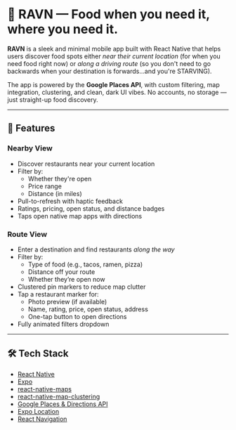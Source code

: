 # 🦅 RAVN — Food when you need it, where you need it.

**RAVN** is a sleek and minimal mobile app built with React Native that helps users discover food spots either *near their current location* (for when you need food right now)  or *along a driving route* (so you don't need to go backwards when your destination is forwards...and you're STARVING). 

The app is powered by the **Google Places API**, with custom filtering, map integration, clustering, and clean, dark UI vibes. No accounts, no storage — just straight-up food discovery.

---

## 🚀 Features

### Nearby View
- Discover restaurants near your current location
- Filter by:
  - Whether they're open
  - Price range
  - Distance (in miles)
- Pull-to-refresh with haptic feedback
- Ratings, pricing, open status, and distance badges
- Taps open native map apps with directions

### Route View
- Enter a destination and find restaurants *along the way*
- Filter by:
  - Type of food (e.g., tacos, ramen, pizza)
  - Distance off your route
  - Whether they’re open now
- Clustered pin markers to reduce map clutter
- Tap a restaurant marker for:
  - Photo preview (if available)
  - Name, rating, price, open status, address
  - One-tap button to open directions
- Fully animated filters dropdown

---

## 🛠 Tech Stack

- [React Native](https://reactnative.dev/)
- [Expo](https://expo.dev/)
- [react-native-maps](https://github.com/react-native-maps/react-native-maps)
- [react-native-map-clustering](https://github.com/venits/react-native-map-clustering)
- [Google Places & Directions API](https://developers.google.com/maps/documentation/places/web-service/overview)
- [Expo Location](https://docs.expo.dev/versions/latest/sdk/location/)
- [React Navigation](https://reactnavigation.org/)


